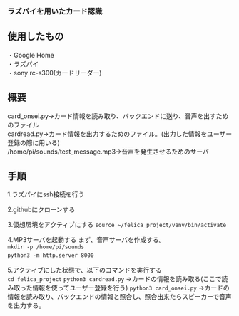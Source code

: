 ### ラズパイを用いたカード認識

## 使用したもの
・Google Home<br>
・ラズパイ<br>
・sony rc-s300(カードリーダー)<br>

## 概要
card_onsei.py→カード情報を読み取り、バックエンドに送り、音声を出すためのファイル<br>
cardread.py→カード情報を出力するためのファイル。(出力した情報をユーザー登録の際に用いる)<br>
/home/pi/sounds/test_message.mp3→音声を発生させるためのサーバ<br>

## 手順
1.ラズパイにssh接続を行う<br>

2.githubにクローンする<br>

3.仮想環境をアクティブにする
`source ~/felica_project/venv/bin/activate`<br>

4.MP3サーバを起動する
まず、音声サーバを作成する。<br>
`mkdir -p /home/pi/sounds`<br>
`python3 -m http.server 8000`　<br>

5.アクティブにした状態で、以下のコマンドを実行する<br>
`cd felica_project`
`python3 cardread.py` →カードの情報を読み取る(ここで読み取った情報を使ってユーザー登録を行う)
`python3 card_onsei.py` →カードの情報を読み取り、バックエンドの情報と照合し、照合出来たらスピーカーで音声を出力する。<br>

